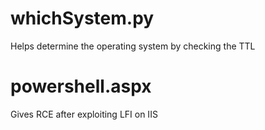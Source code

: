 
# whichSystem.py

Helps determine the operating system by checking the TTL

# powershell.aspx

Gives RCE after exploiting LFI on IIS

